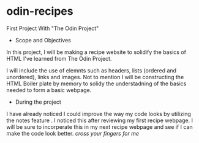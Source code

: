 # odin-recipes
First Project With "The Odin Project"

- Scope and Objectives

In this project, I will be making a recipe website to solidify the basics of HTML I've learned from The Odin Project.

I will include the use of elemnts such as headers, lists (ordered and unordered), links and images. Not to mention I will be constructing the HTML Boiler plate by memory to solidy the understadning of the basics needed to form a basic webpage.

- During the project

I have already noticed I could improve the way my code looks by utilizing the notes feature <!-- -->. I noticed this after reviewing my first recipe webpage. I will be sure to incorperate this in my next recipe webpage and see if I can make the code look better. *cross your fingers for me*
